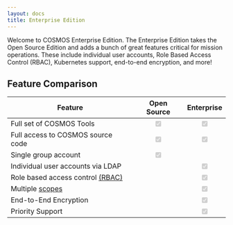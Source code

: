 ```yaml
---
layout: docs
title: Enterprise Edition
---
```


Welcome to COSMOS Enterprise Edition. The Enterprise Edition takes the Open Source Edition and adds a bunch of great features critical for mission operations. These include individual user accounts, Role Based Access Control (RBAC), Kubernetes support, end-to-end encryption, and more!

<!--
### Enterprise Architecture

![Enterprise Architecture]({{site.baseurl}}/img/tools/enterprise_architecture.png)
-->

## Feature Comparison

| Feature                                                                   |                Open Source                 |                 Enterprise                 |
| ------------------------------------------------------------------------- | :----------------------------------------: | :----------------------------------------: |
| Full set of COSMOS Tools                                                  | <input type="checkbox" disabled checked /> | <input type="checkbox" disabled checked /> |
| Full access to COSMOS source code                                         | <input type="checkbox" disabled checked /> | <input type="checkbox" disabled checked /> |
| Single group account                                                      | <input type="checkbox" disabled checked /> |                                            |
| Individual user accounts via LDAP                                         |                                            | <input type="checkbox" disabled checked /> |
| Role based access control [(RBAC)]({{site.baseurl}}/docs/enterprise/rbac) |                                            | <input type="checkbox" disabled checked /> |
| Multiple [scopes]({{site.baseurl}}/docs/enterprise/scopes)                |                                            | <input type="checkbox" disabled checked /> |
| End-to-End Encryption                                                     |                                            | <input type="checkbox" disabled checked /> |
| Priority Support                                                          |                                            | <input type="checkbox" disabled checked /> |
